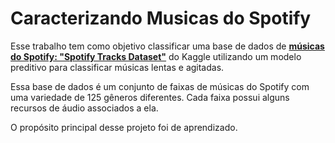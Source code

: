 # Caracterizando Musicas do Spotify

Esse trabalho tem como objetivo classificar uma base de dados de **[músicas do Spotify: "Spotify Tracks Dataset"](https://www.kaggle.com/datasets/maharshipandya/-spotify-tracks-dataset)** do Kaggle utilizando um modelo preditivo para classificar músicas lentas e agitadas.

Essa base de dados é um conjunto de faixas de músicas do Spotify com uma variedade de 125 gêneros diferentes. Cada faixa possui alguns recursos de áudio associados a ela.

O propósito principal desse projeto foi de aprendizado.
